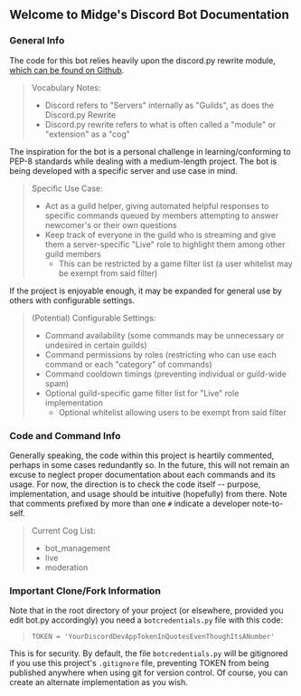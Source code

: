 ## Welcome to Midge's Discord Bot Documentation

### General Info
The code for this bot relies heavily upon the discord.py rewrite module, [which can be found on Github](https://github.com/Rapptz/discord.py/tree/rewrite).
> Vocabulary Notes:
> * Discord refers to "Servers" internally as "Guilds", as does the Discord.py Rewrite
> * Discord.py rewrite refers to what is often called a "module" or "extension" as a "cog"

The inspiration for the bot is a personal challenge in learning/conforming to PEP-8 standards while dealing with a medium-length project.
The bot is being developed with a specific server and use case in mind.
> Specific Use Case:
> * Act as a guild helper, giving automated helpful responses to specific commands queued by members attempting to answer newcomer's or their own questions
> * Keep track of everyone in the guild who is streaming and give them a server-specific "Live" role to highlight them among other guild members
  >   * This can be restricted by a game filter list (a user whitelist may be exempt from said filter)

If the project is enjoyable enough, it may be expanded for general use by others with configurable settings.
> (Potential) Configurable Settings:
> * Command availability (some commands may be unnecessary or undesired in certain guilds)
> * Command permissions by roles (restricting who can use each command or each "category" of commands)
> * Command cooldown timings (preventing individual or guild-wide spam)
> * Optional guild-specific game filter list for "Live" role implementation
  >   * Optional whitelist allowing users to be exempt from said filter

### Code and Command Info
Generally speaking, the code within this project is heartily commented, perhaps in some cases redundantly so.
In the future, this will not remain an excuse to neglect proper documentation about each commands and its usage.
For now, the direction is to check the code itself -- purpose, implementation, and usage should be intuitive (hopefully) from there.
Note that comments prefixed by more than one `#` indicate a developer note-to-self.
> Current Cog List:
> * bot_management
> * live
> * moderation

### Important Clone/Fork Information
Note that in the root directory of your project (or elsewhere, provided you edit bot.py accordingly) you need a `botcredentials.py` file with this code:
> `TOKEN = 'YourDiscordDevAppTokenInQuotesEvenThoughItsANumber'`

This is for security. By default, the file `botcredentials.py` will be gitignored if you use this project's `.gitignore` file, preventing TOKEN from being published anywhere when using git for version control.
Of course, you can create an alternate implementation as you wish.
